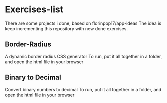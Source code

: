 <h1>Exercises-list</h1>
There are some projects i done, based on florinpop17/app-ideas
The idea is keep incrementing this repository with new done exercises.


<h2>Border-Radius</h2>
A dynamic border radius CSS generator
To run, put it all together in a folder, and open the html file in your browser

<h2>Binary to Decimal</h2>
Convert binary numbers to decimal
To run, put it all together in a folder, and open the html file in your browser
